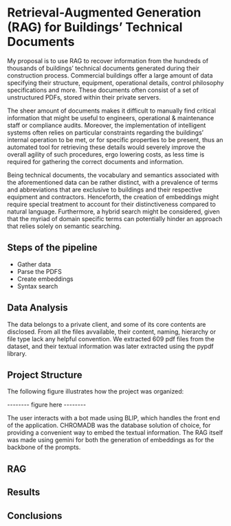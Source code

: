# Retrieval-Augmented Generation (RAG) for Buildings’ Technical Documents
My proposal is to use RAG to recover information from the hundreds of thousands of buildings’ technical documents generated during their construction process. Commercial buildings offer a large amount of data specifying their structure, equipment, operational details, control philosophy specifications and more. These documents often consist of a set of unstructured PDFs, stored within their private servers.

The sheer amount of documents makes it difficult to manually find critical information that might be useful to engineers, operational & maintenance staff or compliance audits. Moreover, the implementation of intelligent systems often relies on particular constraints regarding the buildings’ internal operation to be met, or for specific properties to be present, thus an automated tool for retrieving these details would severely improve the overall agility of such procedures, ergo lowering costs, as less time is required for gathering the correct documents and information.

Being technical documents, the vocabulary and semantics associated with the aforementioned data can be rather distinct, with a prevalence of terms and abbreviations that are exclusive to buildings and their respective equipment and contractors. Henceforth, the creation of embeddings might require special treatment to account for their distinctiveness compared to natural language. Furthermore, a hybrid search might be considered, given that the myriad of domain specific terms can potentially hinder an approach that relies solely on semantic searching.


## Steps of the pipeline
* Gather data
* Parse the PDFS
* Create embeddings
* Syntax search

## Data Analysis
The data belongs to a private client, and some of its core contents are disclosed.
From all the files avvailable, their content, naming, hierarchy or file type lack any helpful convention.
We extracted 609 pdf files from the dataset, and their textual information was later extracted using the pypdf library.


## Project Structure
The following figure illustrates how the project was organized:

-------- figure here --------

The user interacts with a bot made using BLIP, which handles the front end of the application.
CHROMADB was the database solution of choice, for providing a convenient way to embed the textual information.
The RAG itself was made using gemini for both the generation of embeddings as for the backbone of the prompts.

## RAG

## Results

## Conclusions
